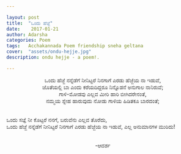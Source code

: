 ```yaml
---

layout: post
title:  "ಒಂದು ಹೆಜ್ಜೆ"
date:    2017-01-21
author: Adarsha
categories: Poem
tags:	Acchakannada Poem friendship sneha geltana
cover:  "assets/ondu-hejje.jpg"
description: ondu hejje - a poem!.

---
```


<p align = "center"> ಒಂದು ಹೆಜ್ಜೆ ನನ್ನೆಡೆಗೆ ನೀನಿಟ್ಟರೆ ನಿನಗಾಗೆ ಎರಡು ಹೆಜ್ಜೆಯ ನಾ ಇಡುವೆ,<br>
ಜೊತೆಯಲ್ಲಿ ಬಾ ಎಂದು ಕರೆಯದಿದ್ದರೂ ನಿನ್ನೊಡನೆ ಅನುಗಾಲ ನಾನಿರುವೆ;<br>
ಗಾಳಿ-ಮೋಡವು ಎಲ್ಲವ ಮೀರಿ ಹಾರಿ ಬೀಗಿದರೇನಂತೆ,<br>
ನಮ್ಮಯ ಸ್ನೇಹ ಹಾರುವುದು ನೋಡು ಗಾಳಿಯ ಹಿಡಿತಕೂ ಬಾರದಂತೆ;<br><br>

ಒಂದು ಸಜ್ಞೆ ನೀ ಕೊಟ್ಟರೆ ನನಗೆ, ಬರುವೆನು ಎಲ್ಲವ ತೊರೆದು, <br>
ಒಂದು ಹೆಜ್ಜೆ ನನ್ನೆಡೆಗೆ ನೀನಿಟ್ಟರೆ ನಿನಗಾಗೆ ಎರಡು ಹೆಜ್ಜೆಯ ನಾ ಇಡುವೆ, ಎಲ್ಲ ಅನುಮಾನಗಳ ಮುರಿದು!<br><br></p>

<p align = "center">-ಆದರ್ಶ</p>
